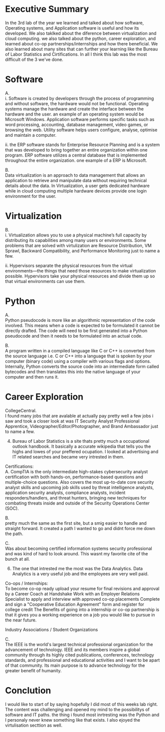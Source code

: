 # Executive Summary
In the 3rd lab of the year we learned and talked about how software, Operating systems, and Application software is useful and how its developed. We also taklked about the diference between virtualization and cloud computing. we also talked about the python, career exploration, and learned about co-op partnerships/internships and how there beneficial. We also learned about many sites that can further your learning like the Bureau of Labor Statistics and Cirtifications. In all I think this lab was the most difficult of the 3 we've done.
# Software
A.  
i. Software is created by developers through the process of programming and without software, the hardware would not be functional. Operating systems manage the hardware and create the interface between the hardware and the user. an example of an operating system would be Microsoft Windows. Application software performs specific tasks such as word processing, accounting, database management, video games, or browsing the web. Utility software helps users configure, analyse, optimise and maintain a computer.

ii. the ERP software stands for Enterprise Resource Planning and is a system that was developed to bring together an entire organization within one program. ERP software utilizes a central database that is implemented throughout the entire organization. one example of a ERP is Microsoft.

B.  
Data virtualization is an approach to data management that allows an application to retrieve and manipulate data without requiring technical details about the data. In Virtualization, a user gets dedicated hardware while in cloud computing multiple hardware devices provide one login environment for the user.

# Virtualization
B.  
i. Virtualization allows you to use a physical machine’s full capacity by distributing its capabilities among many users or environments. Some problems that are solved with virtulization are Resource Distribution, VM Sprawl, Backward Compatibility, and Performance Monitoring just to name a few.  

ii. Hypervisors separate the physical resources from the virtual environments—the things that need those resources to make virtualization possible. Hypervisors take your physical resources and divide them up so that virtual environments can use them.

# Python
A.  
Python pseudocode is more like an algorithmic representation of the code involved. This means when a code is expected to be formulated it cannot be directly drafted. The code will need to be first generated into a Python pseudocode and then it needs to be formulated into an actual code.

B.    
A program written in a compiled language like C or C++ is converted from the source language i.e. C or C++ into a language that is spoken by your computer (binary code) using a compiler with various flags and options. Internally, Python converts the source code into an intermediate form called bytecodes and then translates this into the native language of your computer and then runs it. 
# Career Exploration
CollegeCentral.  
I found many jobs that are avalable at actually pay pretty well a few jobs i saw and took a closer look at was IT Security Analyst Professional Apprentice, Videographer/Editor/Photographer, and Brand Ambassador just to name a few.

4.   Bureau of Labor Statistics is a site thats pretty much a occupational outlook handbook. It basically a accurate wikipedia that tells you the highs and lowes of your preffered ocupation. I looked at advertising and IT related searches and became very intrested in them.

Certifications:  
A.
CompTIA is the only intermediate high-stakes cybersecurity analyst certification with both hands-on, performance-based questions and multiple-choice questions. Also covers the most up-to-date core security analyst skills and upcoming job skills used by threat intelligence analysts, application security analysts, compliance analysts, incident responders/handlers, and threat hunters, bringing new techniques for combating threats inside and outside of the Security Operations Center (SOC). 

B.  
pretty much the same as the first site, but a smig easier to handle and straight forward. It created a path I wanted to go and didnt force me down the path.

C.  
Was about becoming certified information systems security professional and was kind of hard to look around. This wasnt my favorite cite of the bunch at all.

6. The one that intrested me the most was the Data Analytics. Data Analytics is a very useful job and the employees are very well paid.

Co-ops / Internships:  
To become co-op ready upload your resume for final revisions and approval by a Career Coach at Handshake
Work with an Employer Relations Specialist to apply and interview with approved co-op placements
Complete and sign a "Cooperative Education Agreement" form and register for college credit
The Benefits of going into a internship or co-op partnership is that it gives you a working experience on a job you would like to pursue in the near future.

Industry Associations / Student Organizations

C.   
The IEEE is the world's largest technical professional organization for the advancement of technology. IEEE and its members inspire a global community through its highly cited publications, conferences, technology standards, and professional and educational activities and I want to be apart of that community. Its main purpose is to advance technology for the greater benefit of humanity.
# Conclution
I would like to start of by saying hopefully I did most of this weeks lab right. The content was challenging and opened my mind to the possibilitys of software and IT paths. the thing i found most inrtresting was the Python and I personaly never knew something like that exists. I also ejoyed the virtulisation secttion as well.
